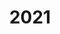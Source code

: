 ---
title: "2021"
collection: publications
permalink: /publication/2010-10-01-paper
excerpt: "<br/><img src='/images/2021-3.png' alt='www' width='200' height='100' style='float:left'>"
paperurl: 'https://doi.org/10.3390/s21041187'
citation: 'Bin Liu, Weiming Wang, Jun Zhou, Bo Li, Xiuping Liu. (2021). &quot;Detail-Preserving Shape Unfolding.&quot; <i>Sensors</i> 2021, 21(4): 1187.'
---
